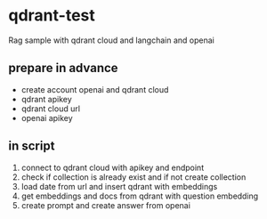 # qdrant-test 
Rag sample with qdrant cloud and langchain and openai 

## prepare in advance
- create account openai and qdrant cloud
- qdrant apikey
- qdrant cloud url
- openai apikey

## in script
1. connect to qdrant cloud with apikey and endpoint 
2. check if collection is already exist and if not create collection
3. load date from url and insert qdrant with embeddings
4. get embeddings and docs from qdrant with question embedding
5. create prompt and create answer from openai 
